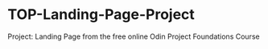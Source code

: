 # TOP-Landing-Page-Project
Project: Landing Page from the free online Odin Project Foundations Course
